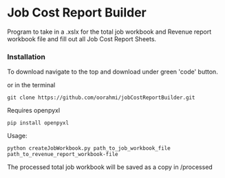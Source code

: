 # Job Cost Report Builder
Program to take in a .xslx for the total job workbook and Revenue report workbook file and fill out all Job Cost Report Sheets.

### Installation
To download navigate to the top and download under green 'code' button.

or in the terminal

    git clone https://github.com/oorahmi/jobCostReportBuilder.git
    
Requires openpyxl

    pip install openpyxl

Usage:  

    python createJobWorkbook.py path_to_job_workbook_file   path_to_revenue_report_workbook-file

The processed total job workbook will be saved as a copy in /processed


